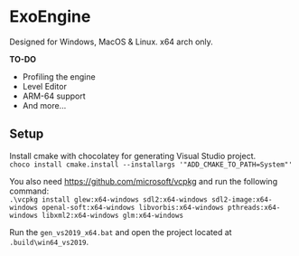 # ExoEngine
Designed for Windows, MacOS & Linux. x64 arch only.

**TO-DO**

* Profiling the engine
* Level Editor
* ARM-64 support
* And more...

## Setup

Install cmake with chocolatey for generating Visual Studio project.   
`choco install cmake.install --installargs '"ADD_CMAKE_TO_PATH=System"'`

You also need https://github.com/microsoft/vcpkg and run the following command:  
`.\vcpkg install glew:x64-windows sdl2:x64-windows sdl2-image:x64-windows openal-soft:x64-windows libvorbis:x64-windows pthreads:x64-windows libxml2:x64-windows glm:x64-windows`

Run the `gen_vs2019_x64.bat` and open the project located at `.build\win64_vs2019`.

